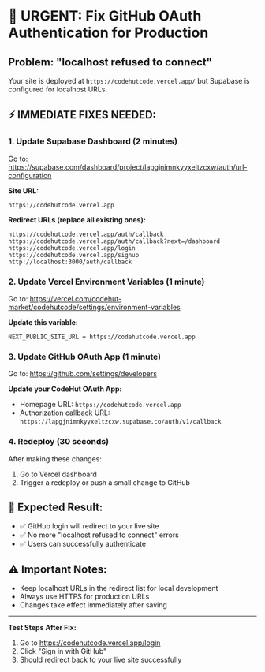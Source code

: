 # 🚨 URGENT: Fix GitHub OAuth Authentication for Production

## Problem: "localhost refused to connect"
Your site is deployed at `https://codehutcode.vercel.app/` but Supabase is configured for localhost URLs.

## ⚡ IMMEDIATE FIXES NEEDED:

### 1. Update Supabase Dashboard (2 minutes)

Go to: https://supabase.com/dashboard/project/lapgjnimnkyyxeltzcxw/auth/url-configuration

**Site URL:**
```
https://codehutcode.vercel.app
```

**Redirect URLs (replace all existing ones):**
```
https://codehutcode.vercel.app/auth/callback
https://codehutcode.vercel.app/auth/callback?next=/dashboard
https://codehutcode.vercel.app/login
https://codehutcode.vercel.app/signup
http://localhost:3000/auth/callback
```

### 2. Update Vercel Environment Variables (1 minute)

Go to: https://vercel.com/codehut-market/codehutcode/settings/environment-variables

**Update this variable:**
```
NEXT_PUBLIC_SITE_URL = https://codehutcode.vercel.app
```

### 3. Update GitHub OAuth App (1 minute)

Go to: https://github.com/settings/developers

**Update your CodeHut OAuth App:**
- Homepage URL: `https://codehutcode.vercel.app`
- Authorization callback URL: `https://lapgjnimnkyyxeltzcxw.supabase.co/auth/v1/callback`

### 4. Redeploy (30 seconds)

After making these changes:
1. Go to Vercel dashboard
2. Trigger a redeploy or push a small change to GitHub

## 🎯 Expected Result:
- ✅ GitHub login will redirect to your live site
- ✅ No more "localhost refused to connect" errors
- ✅ Users can successfully authenticate

## ⚠️ Important Notes:
- Keep localhost URLs in the redirect list for local development
- Always use HTTPS for production URLs
- Changes take effect immediately after saving

---

**Test Steps After Fix:**
1. Go to https://codehutcode.vercel.app/login
2. Click "Sign in with GitHub"
3. Should redirect back to your live site successfully